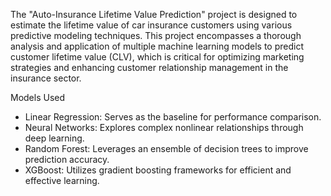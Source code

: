 The "Auto-Insurance Lifetime Value Prediction" project is designed to estimate the lifetime value of car insurance customers using various predictive modeling techniques. This project encompasses a thorough analysis and application of multiple machine learning models to predict customer lifetime value (CLV), which is critical for optimizing marketing strategies and enhancing customer relationship management in the insurance sector.

Models Used
* Linear Regression: Serves as the baseline for performance comparison.
* Neural Networks: Explores complex nonlinear relationships through deep learning.
* Random Forest: Leverages an ensemble of decision trees to improve prediction accuracy.
* XGBoost: Utilizes gradient boosting frameworks for efficient and effective learning.
